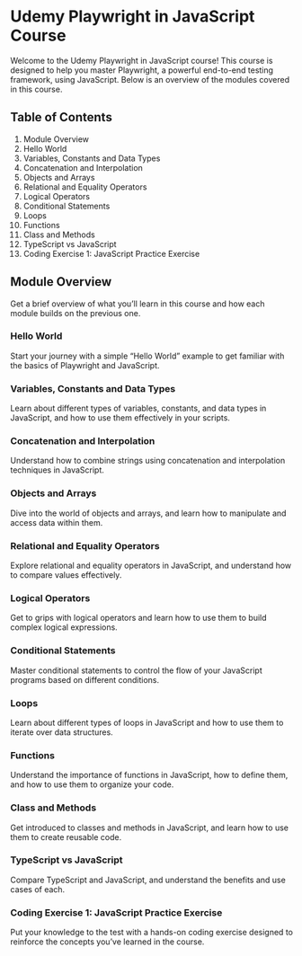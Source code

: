 # Udemy Playwright in JavaScript Course

Welcome to the Udemy Playwright in JavaScript course! This course is designed to help you master Playwright, a powerful end-to-end testing framework, using JavaScript. Below is an overview of the modules covered in this course.

## Table of Contents
1. Module Overview
2. Hello World
3. Variables, Constants and Data Types
4. Concatenation and Interpolation
5. Objects and Arrays
6. Relational and Equality Operators
7. Logical Operators
8. Conditional Statements
9. Loops
10. Functions
11. Class and Methods
12. TypeScript vs JavaScript
13. Coding Exercise 1: JavaScript Practice Exercise

## Module Overview
Get a brief overview of what you’ll learn in this course and how each module builds on the previous one.

### Hello World
Start your journey with a simple “Hello World” example to get familiar with the basics of Playwright and JavaScript.

### Variables, Constants and Data Types
Learn about different types of variables, constants, and data types in JavaScript, and how to use them effectively in your scripts.

### Concatenation and Interpolation
Understand how to combine strings using concatenation and interpolation techniques in JavaScript.

### Objects and Arrays
Dive into the world of objects and arrays, and learn how to manipulate and access data within them.

### Relational and Equality Operators
Explore relational and equality operators in JavaScript, and understand how to compare values effectively.

### Logical Operators
Get to grips with logical operators and learn how to use them to build complex logical expressions.

### Conditional Statements
Master conditional statements to control the flow of your JavaScript programs based on different conditions.

### Loops
Learn about different types of loops in JavaScript and how to use them to iterate over data structures.

### Functions
Understand the importance of functions in JavaScript, how to define them, and how to use them to organize your code.

### Class and Methods
Get introduced to classes and methods in JavaScript, and learn how to use them to create reusable code.

### TypeScript vs JavaScript
Compare TypeScript and JavaScript, and understand the benefits and use cases of each.

### Coding Exercise 1: JavaScript Practice Exercise
Put your knowledge to the test with a hands-on coding exercise designed to reinforce the concepts you’ve learned in the course.